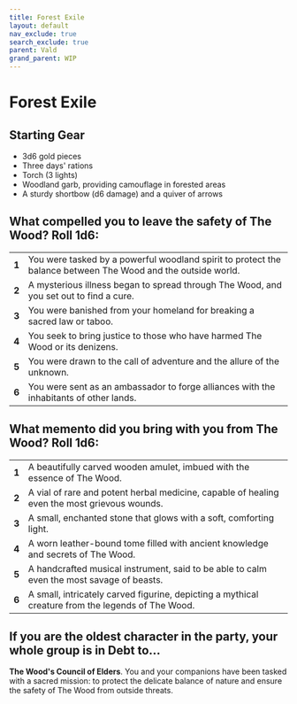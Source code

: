 ```yaml
---
title: Forest Exile
layout: default
nav_exclude: true
search_exclude: true
parent: Vald
grand_parent: WIP
---
```



# Forest Exile

## Starting Gear

- 3d6 gold pieces
- Three days' rations
- Torch (3 lights)
- Woodland garb, providing camouflage in forested areas
- A sturdy shortbow (d6 damage) and a quiver of arrows

## What compelled you to leave the safety of The Wood? Roll 1d6:

|       |                                                              |
| ----- | ------------------------------------------------------------ |
| **1** | You were tasked by a powerful woodland spirit to protect the balance between The Wood and the outside world. |
| **2** | A mysterious illness began to spread through The Wood, and you set out to find a cure. |
| **3** | You were banished from your homeland for breaking a sacred law or taboo. |
| **4** | You seek to bring justice to those who have harmed The Wood or its denizens. |
| **5** | You were drawn to the call of adventure and the allure of the unknown. |
| **6** | You were sent as an ambassador to forge alliances with the inhabitants of other lands. |

## What memento did you bring with you from The Wood? Roll 1d6:

|       |                                                              |
| ----- | ------------------------------------------------------------ |
| **1** | A beautifully carved wooden amulet, imbued with the essence of The Wood. |
| **2** | A vial of rare and potent herbal medicine, capable of healing even the most grievous wounds. |
| **3** | A small, enchanted stone that glows with a soft, comforting light. |
| **4** | A worn leather-bound tome filled with ancient knowledge and secrets of The Wood. |
| **5** | A handcrafted musical instrument, said to be able to calm even the most savage of beasts. |
| **6** | A small, intricately carved figurine, depicting a mythical creature from the legends of The Wood. |

## If you are the oldest character in the party, your whole group is in Debt to...

**The Wood's Council of Elders**. You and your companions have been tasked with a sacred mission: to protect the delicate balance of nature and ensure the safety of The Wood from outside threats.